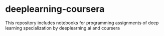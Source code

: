 # deeplearning-coursera
This repository includes notebooks for programming assignments of deep learning specialization by deeplearning.ai and coursera
